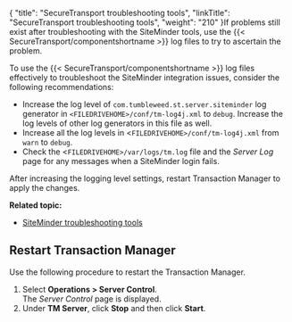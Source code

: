 {
    "title": "SecureTransport troubleshooting tools",
    "linkTitle": "SecureTransport troubleshooting tools",
    "weight": "210"
}If problems still exist after troubleshooting with the SiteMinder tools, use the {{< SecureTransport/componentshortname  >}} log files to try to ascertain the problem.

To use the {{< SecureTransport/componentshortname  >}} log files effectively to troubleshoot the SiteMinder integration issues, consider the following recommendations:

-   Increase the log level of `com.tumbleweed.st.server.siteminder` log generator in `<FILEDRIVEHOME>/conf/tm-log4j.xml` to `debug`. Increase the log levels of other log generators in this file as well.
-   Increase all the log levels in &lt;`FILEDRIVEHOME>/conf/tm-log4j.xml` from `warn` to `debug`.
-   Check the &lt;`FILEDRIVEHOME>/var/logs/tm.log` file and the *Server Log* page for any messages when a SiteMinder login fails.

After increasing the logging level settings, restart Transaction Manager to apply the changes.

**Related topic:**

-   <a href="../c_st_siteminder_troubleshooting_tools" class="MCXref xref">SiteMinder troubleshooting tools</a>

## Restart Transaction Manager

Use the following procedure to restart the Transaction Manager.

1.  Select **Operations > Server Control**.  
    The *Server Control* page is displayed.
2.  Under **TM Server**, click **Stop** and then click **Start**.

